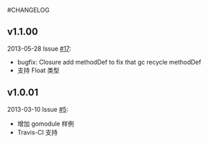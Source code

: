 #CHANGELOG

## v1.1.00

2013-05-28 Issue [#17](https://github.com/qiniu/py/pull/17):

- bugfix: Closure add methodDef to fix that gc recycle methodDef
- 支持 Float 类型


## v1.0.01

2013-03-10 Issue [#5](https://github.com/qiniu/py/pull/5):

- 增加 gomodule 样例
- Travis-CI 支持

